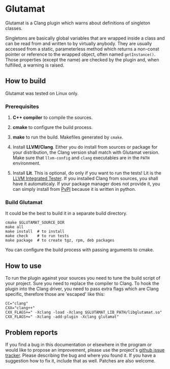 Glutamat
========

Glutamat is a Clang plugin which warns about definitions of singleton classes.

Singletons are basically global variables that are wrapped inside a class and
can be read from and written to by virtually anybody. They are usually accessed
from a static, parameterless method which returns a non-const pointer or
reference to the wrapped object, often named `getInstance()`. Those properties
(except the name) are checked by the plugin and, when fulfilled, a warning is
raised.


How to build
------------

Glutamat was tested on Linux only.

### Prerequisites

1. **C++ compiler** to compile the sources.
2. **cmake** to configure the build process.
3. **make** to run the build. Makefiles generated by `cmake`.

4. Install **LLVM/Clang**. Either you do install from sources or package
   for your distribution, the Clang version shall match with Glutamat version.
   Make sure that `llvm-config` and `clang` executables are in the `PATH`
   environment.

5. Install **Lit**. This is optional, do only if you want to run the tests!
   Lit is the [LLVM Integrated Tester][LIT]. If you installed Clang from
   sources, you shall have it automaticaly. If your package manager does
   not provide it, you can simply install from [PyPI][PyPI] because it is
   written in python.

   [LIT]: http://llvm.org/docs/CommandGuide/lit.html
   [PyPI]: https://pypi.python.org/pypi/lit

### Build Glutamat

It could be the best to build it in a separate build directory.

    cmake $GLUTAMAT_SOURCE_DIR
    make all
    make install  # to install
    make check    # to run tests
    make package  # to create tgz, rpm, deb packages

You can configure the build process with passing arguments to cmake.


How to use
----------

To run the plugin against your sources you need to tune the build
script of your project. Sure you need to replace the compiler to
Clang. To hook the plugin into the Clang driver, you need to pass
extra flags which are Clang specific, therefore those are 'escaped'
like this:

    CC="clang"
    CXX="clang++"
    CXX_FLAGS+=" -Xclang -load -Xclang $GLUTAMAT_LIB_PATH/libglutamat.so"
    CXX_FLAGS+=" -Xclang -add-plugin -Xclang glutamat"


Problem reports
---------------

If you find a bug in this documentation or elsewhere in the program or would
like to propose an improvement, please use the project's [github issue
tracker][ISSUES]. Please describing the bug and where you found it. If you
have a suggestion how to fix it, include that as well. Patches are also
welcome.

  [ISSUES]: https://github.com/shentok/Glutamat/issues
